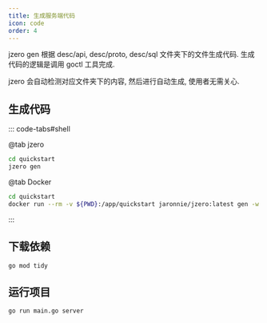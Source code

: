 ```yaml
---
title: 生成服务端代码
icon: code
order: 4
---
```


jzero gen 根据 desc/api, desc/proto, desc/sql 文件夹下的文件生成代码. 生成代码的逻辑是调用 goctl 工具完成.

jzero 会自动检测对应文件夹下的内容, 然后进行自动生成, 使用者无需关心.

## 生成代码

::: code-tabs#shell

@tab jzero

```bash
cd quickstart
jzero gen
```

@tab Docker

```bash
cd quickstart
docker run --rm -v ${PWD}:/app/quickstart jaronnie/jzero:latest gen -w quickstart
```
:::

## 下载依赖

```shell
go mod tidy
```

## 运行项目

```shell
go run main.go server
```
